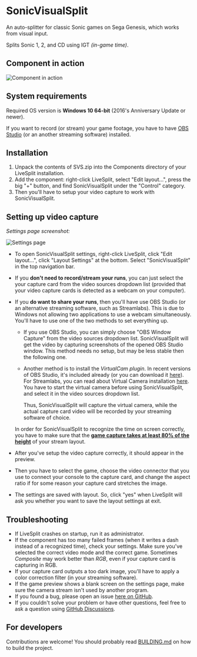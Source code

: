 # SonicVisualSplit
An auto-splitter for classic Sonic games on Sega Genesis, which works from visual input.

Splits Sonic 1, 2, and CD using IGT *(in-game time)*.

## Component in action
![Component in action](https://user-images.githubusercontent.com/55288842/112757626-355c5300-8ff3-11eb-9f74-655326b7385b.png)

## System requirements
Required OS version is **Windows 10 64-bit** (2016's Anniversary Update or newer).

If you want to record (or stream) your game footage, you have to have [OBS Studio](https://obsproject.com/) (or an another streaming software) installed.

## Installation
1. Unpack the contents of SVS.zip into the Components directory of your LiveSplit installation.
2. Add the component: right-click LiveSplit, select "Edit layout...", press the big "+" button,
and find SonicVisualSplit under the "Control" category.
3. Then you'll have to setup your video capture to work with SonicVisualSplit.

## Setting up video capture
*Settings page screenshot:*

![Settings page](https://user-images.githubusercontent.com/55288842/112758053-06df7780-8ff5-11eb-8591-b3b429a1fab2.png)

- To open SonicVisualSplit settings, right-click LiveSplit, click "Edit layout...", click "Layout Settings" at the bottom. Select "SonicVisualSplit" in the top navigation bar.

- If you **don't need to record/stream your runs**, you can just select the your capture card from the video sources dropdown list
(provided that your video capture cards is detected as a webcam on your computer).

- If you **do want to share your runs**, then you'll have use OBS Studio
(or an alternative streaming software, such as Streamlabs).
This is due to Windows not allowing two applications to use a webcam simultaneously.
You'll have to use one of the two methods to set everything up.

   - If you use OBS Studio, you can simply choose "OBS Window Capture" from the video sources dropdown list.
     SonicVisualSplit will get the video by capturing screenshots of the opened OBS Studio window.
     This method needs no setup, but may be less stable then the following one.
     
   - Another method is to install the *VirtualCam plugin*.
     In recent versions of OBS Studio, it's included already (or you can download it [here](https://obsproject.com/forum/resources/obs-virtualcam.949/)).
     For Streamlabs, you can read about Virtual Camera installation [here](https://blog.streamlabs.com/streamlabs-obs-now-supports-virtual-camera-9a4e464435c2).
     You have to start the virtual camera before using SonicVisualSplit, and select it in the video sources dropdown list.
   
     Thus, SonicVisualSplit will capture the virtual camera, while the actual capture card video will be recorded by your streaming software of choice.
 
    In order for SonicVisualSplit to recognize the time on screen correctly, you have to make sure
    that the **<u>game capture takes at least 80% of the height</u>** of your stream layout.
    
- After you've setup the video capture correctly, it should appear in the preview.
- Then you have to select the game,
choose the video connector that you use to connect your console to the capture card,
and change the aspect ratio if for some reason your capture card stretches the image.
- The settings are saved with layout.
So, click "yes" when LiveSplit will ask you whether you want to save the layout settings at exit.

## Troubleshooting
- If LiveSplit crashes on startup, run it as administrator.
- If the component has too many failed frames (when it writes a dash instead of a recognized time),
check your settings.
Make sure you've selected the correct video mode and the correct game.
Sometimes *Composite* may work better than *RGB*, even if your capture card is capturing in RGB.
- If your capture card outputs a too dark image, you'll have to apply a color correction filter (in your streaming software).
- If the game preview shows a blank screen on the settings page,
make sure the camera stream isn't used by another program.
- If you found a bug, please open an issue [here on GitHub](https://github.com/gottagofaster236/SonicVisualSplit/issues/new).
- If you couldn't solve your problem or have other questions, feel free to ask a question using [GitHub Discussions](https://github.com/gottagofaster236/SonicVisualSplit/discussions).

## For developers
Contributions are welcome! You should probably read [BUILDING.md](BUILDING.md) on how to build the project.